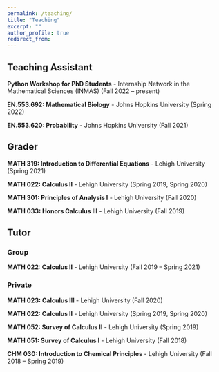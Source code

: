 ```yaml
---
permalink: /teaching/
title: "Teaching"
excerpt: ""
author_profile: true
redirect_from:
---
```


## Teaching Assistant

**Python Workshop for PhD Students** - Internship Network in the Mathematical Sciences (INMAS) (Fall 2022 – present)

**EN.553.692: Mathematical Biology** - Johns Hopkins University (Spring 2022)

**EN.553.620: Probability** - Johns Hopkins University (Fall 2021)

## Grader

**MATH 319: Introduction to Differential Equations** - Lehigh University (Spring 2021)

**MATH 022: Calculus II** - Lehigh University (Spring 2019, Spring 2020)

**MATH 301: Principles of Analysis I** - Lehigh University (Fall 2020)

**MATH 033: Honors Calculus III** - Lehigh University (Fall 2019)

## Tutor

### Group

**MATH 022: Calculus II** - Lehigh University (Fall 2019 – Spring 2021)

### Private

**MATH 023: Calculus III** - Lehigh University (Fall 2020)

**MATH 022: Calculus II** - Lehigh University (Spring 2019, Spring 2020)

**MATH 052: Survey of Calculus II** - Lehigh University (Spring 2019)

**MATH 051: Survey of Calculus I** - Lehigh University (Fall 2018)

**CHM 030: Introduction to Chemical Principles** - Lehigh University (Fall 2018 – Spring 2019)
